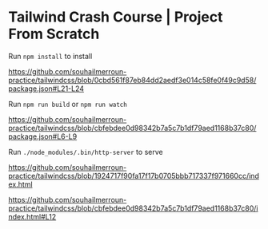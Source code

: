 # Tailwind Crash Course | Project From Scratch

Run `npm install` to install 

https://github.com/souhailmerroun-practice/tailwindcss/blob/0cbd561f87eb84dd2aedf3e014c58fe0f49c9d58/package.json#L21-L24

Run `npm run build` or `npm run watch`

https://github.com/souhailmerroun-practice/tailwindcss/blob/cbfebdee0d98342b7a5c7b1df79aed1168b37c80/package.json#L6-L9

Run `./node_modules/.bin/http-server` to serve 

https://github.com/souhailmerroun-practice/tailwindcss/blob/1924717f90fa17f17b0705bbb717337f971660cc/index.html

https://github.com/souhailmerroun-practice/tailwindcss/blob/cbfebdee0d98342b7a5c7b1df79aed1168b37c80/index.html#L12